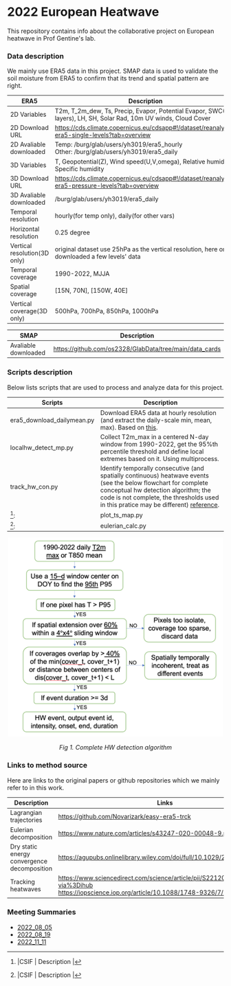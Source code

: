 # 2022 European Heatwave
This repository contains info about the collaborative project on European heatwave in Prof Gentine's lab.


### Data description
We mainly use ERA5 data in this project. SMAP data is used to validate the soil moisture from ERA5 to confirm that its trend and spatial pattern are right. 

| ERA5          | Description |
| ---      | ---       |
| 2D Variables        |    T2m, T_2m_dew, Ts, Precip, Evapor, Potential Evapor, SWC(4 layers), LH, SH, Solar Rad, 10m UV winds, Cloud Cover|
| 2D Download URL         |    https://cds.climate.copernicus.eu/cdsapp#!/dataset/reanalysis-era5-single-levels?tab=overview|
| 2D Avaliable downloaded |    Temp: /burg/glab/users/yh3019/era5_hourly <br /> Other: /burg/glab/users/yh3019/era5_daily |
| 3D Variables         | T, Geopotential(Z), Wind speed(U,V,omega), Relative humidity, Specific humidity| 
| 3D Download URL         |   https://cds.climate.copernicus.eu/cdsapp#!/dataset/reanalysis-era5-pressure-levels?tab=overview|
| 3D Avaliable downloaded |   /burg/glab/users/yh3019/era5_daily  |
| Temporal resolution  |    hourly(for temp only), daily(for other vars)      |
| Horizontal resolution   |    0.25 degree |
| Vertical resolution(3D only)   | original dataset use 25hPa as the vertical resolution, here only downloaded a few levels' data |
| Temporal coverage    |    1990-2022, MJJA  |
| Spatial coverage     |    [15N, 70N], [150W, 40E]                 |
| Vertical coverage(3D only)  |    500hPa, 700hPa, 850hPa, 1000hPa                 |


| SMAP                 | Description |
| ---      | ---       |
| Avaliable downloaded | https://github.com/os2328/GlabData/tree/main/data_cards       |

[^_^]: |CSIF      | Description |
[^_^]: | ---      | ---       |
[^_^]: | Avaliable downloaded |      |


### Scripts description
Below lists scripts that are used to process and analyze data for this project. 
[^_^]: The codes from Yu can be run on Ginsburg with necessary packages installed.

| Scripts     | Description |
| ---      | ---       |
|era5_download_dailymean.py       | Download ERA5 data at hourly resolution (and extract the daily-scale min, mean, max). Based on [this](https://towardsdatascience.com/read-era5-directly-into-memory-with-python-511a2740bba0).|
|localhw_detect_mp.py             | Collect T2m_max in a centered N-day window from 1990-2022, get the 95%th percentile threshold and define local extremes based on it. Using multiprocess.  |
|track_hw_con.py             | Identify temporally consecutive (and spatially continuous) heatwave events (see the below flowchart for complete conceptual hw detection algorithm; the code is not complete, the thresholds used in this pratice may be different) [reference](https://www.sciencedirect.com/science/article/pii/S221209471930060X?via%3Dihub).  |
[^_^]:|plot_ts_map.py                   | Plot the temporal evolution of variables in three panels; plot maps of soil moisture, temp and wind speed contours.|
[^_^]:|eulerian_calc.py                      | Process Eulerian decomposition and plot the relative contributions.|

[^_^]: !["Complete HW detection algorithm!" 800x500](images/HW_detect_track.png)
[^_^]: ![Complete HW detection algorithm](images/HW_detect_track.png) 

<p align="center">
  <img src="./images/hw_detect_track.png" width="500" />
</p>
<p align="center">
  <em>Fig 1. Complete HW detection algorithm </em>
</p>

### Links to method source
Here are links to the original papers or github repositories which we mainly refer to in this work.

| Description | Links |
| ---      | ---       |
|Lagrangian trajectories                     | https://github.com/Novarizark/easy-era5-trck|
|Eulerian decomposition                      | https://www.nature.com/articles/s43247-020-00048-9.pdf|
|Dry static energy convergence decomposition | https://agupubs.onlinelibrary.wiley.com/doi/full/10.1029/2021AV000619|
|Tracking heatwaves                          | https://www.sciencedirect.com/science/article/pii/S221209471930060X?via%3Dihub   <br /> https://iopscience.iop.org/article/10.1088/1748-9326/7/1/014023/meta|



### Meeting Summaries
* [2022_08_05](https://docs.google.com/document/d/1eLhVIBYlDIeIwSVxXDPkn1ahWPNq4s43bBIwsrZ2c0A/edit)
* [2022_08_19](https://docs.google.com/document/d/1kyXU9GH-CSaeEYUSKSKinRIRnop4iyVyNQrGNIHiqrU/edit)
* [2022_11_11](https://docs.google.com/document/d/1jjp_Xvnm5Iyhgx3X7fQa-n9neDYs8umnw6UduITXFqw/edit)
